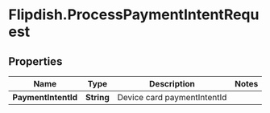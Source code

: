 # Flipdish.ProcessPaymentIntentRequest

## Properties
Name | Type | Description | Notes
------------ | ------------- | ------------- | -------------
**PaymentIntentId** | **String** | Device card paymentIntentId | 


